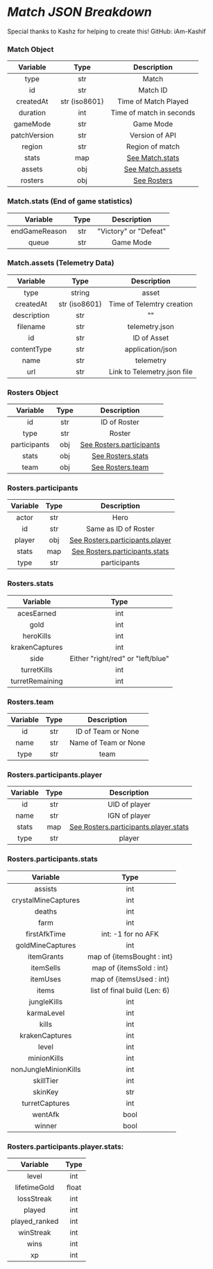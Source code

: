 # ***Match JSON Breakdown***

Special thanks to Kashz for helping to create this! GitHub: iAm-Kashif

### **Match Object**

| Variable | Type | Description |
| :---: | :---: | :---: |
| type | str | Match |
| id | str | Match ID |
| createdAt | str (iso8601) | Time of Match Played |
| duration | int | Time of match in seconds |
| gameMode | str | Game Mode |
| patchVersion | str | Version of API |
| region | str | Region of match |
| stats | map | [See Match.stats](#1) |
| assets | obj | [See Match.assets](#2)  |
| rosters | obj | [See Rosters](#3) |

### <a name="1"></a> **Match.stats** **(End of game statistics)**

| Variable | Type | Description |
| :---: | :---: |:---: |
| endGameReason | str | "Victory" or "Defeat" |
| queue | str | Game Mode |

### <a name="2"></a> **Match.assets** **(Telemetry Data)**

| Variable | Type | Description |
| :---: | :---: |:---: |
| type | string | asset |
| createdAt | str (iso8601) | Time of Telemtry creation
| description | str | "" |
| filename | str | telemetry.json |
| id | str | ID of Asset |
| contentType | str | application/json |
| name | str | telemetry |
| url | str | Link to Telemetry.json file |

### <a name="3"></a> **Rosters Object**

| Variable | Type | Description |
| :---: | :---: | :---: |
| id | str | ID of Roster |
| type | str | Roster
| participants | obj | [See Rosters.participants](#4) |
| stats | obj | [See Rosters.stats](#5) |
| team | obj | [See Rosters.team](#6) |

### <a name="4"></a>**Rosters.participants**

| Variable | Type | Description |
| :---: | :---: | :---: |
| actor | str | Hero |
| id | str | Same as ID of Roster |
| player | obj |[See Rosters.participants.player](#7)|
| stats | map |[See Rosters.participants.stats](#8) |
| type | str | participants |

### <a name="5"></a>**Rosters.stats**
| Variable | Type |
| :---: | :---: |
| acesEarned | int |
| gold | int |
| heroKills | int |
| krakenCaptures | int |
| side | Either "right/red" or "left/blue" |
| turretKills | int |
| turretRemaining | int |

### <a name="6"></a>**Rosters.team**
| Variable | Type | Description 
| :---: | :---: | :---: |
| id | str | ID of Team or None |
| name | str | Name of Team or None |
| type | str | team |

### <a name="7"></a>**Rosters.participants.player**

| Variable | Type |Description |
| :---: | :---: | :---: |
| id | str | UID of player |
| name | str | IGN of player |
| stats | map | [See Rosters.participants.player.stats](#9) |
| type | str | player |

### <a name="8"></a>**Rosters.participants.stats**

| Variable |Type |
| :---: | :---: |
| assists | int |
| crystalMineCaptures | int |
| deaths | int |
| farm | int |
| firstAfkTime | int: -1 for no AFK |
| goldMineCaptures | int |
| itemGrants | map of {itemsBought : int} |
| itemSells | map of {itemsSold : int} |
| itemUses | map of {itemsUsed : int} |
| items | list of final build (Len: 6) |
| jungleKills | int |
| karmaLevel | int |
| kills | int |
| krakenCaptures | int |
| level | int |
| minionKills | int |
| nonJungleMinionKills | int |
| skillTier | int |
| skinKey | str |
| turretCaptures | int |
| wentAfk | bool |
| winner | bool |

### <a name="9"></a> **Rosters.participants.player.stats:**

| Variable | Type | 
| :---: | :---: | 
| level | int |
| lifetimeGold | float |
| lossStreak | int |
| played | int |
| played\_ranked | int |
| winStreak | int |
| wins | int |
| xp | int |
